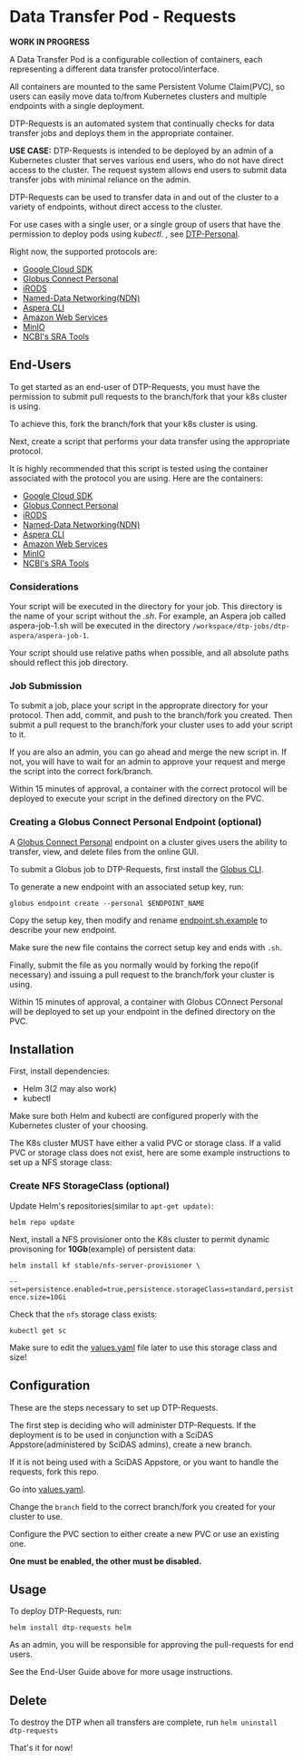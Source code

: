 # Data Transfer Pod - Requests

**WORK IN PROGRESS**

A Data Transfer Pod is a configurable collection of containers, each representing a different data transfer protocol/interface. 

All containers are mounted to the same Persistent Volume Claim(PVC), so users can easily move data to/from Kubernetes clusters and multiple endpoints with a single deployment.

DTP-Requests is an automated system that continually checks for data transfer jobs and deploys them in the appropriate container. 

**USE CASE:** DTP-Requests is intended to be deployed by an admin of a Kubernetes cluster that serves various end users, who do not have direct access to the cluster. The request system allows end users to submit data transfer jobs with minimal reliance on the admin.

DTP-Requests can be used to transfer data in and out of the cluster to a variety of endpoints, without direct access to the cluster.

For use cases with a single user, or a single group of users that have the permission to deploy pods using *kubectl*. , see [DTP-Personal](https://github.com/cbmckni/dtp). 

Right now, the supported protocols are:

 - [Google Cloud SDK](https://cloud.google.com/sdk) 
 - [Globus Connect Personal](https://app.globus.org/)
 - [iRODS](https://irods.org/)
 - [Named-Data Networking(NDN)](https://named-data.net/)
 - [Aspera CLI](https://www.ibm.com/support/knowledgecenter/en/SSBS6K_3.2.0/featured_applications/aspera_cli.html)
 - [Amazon Web Services](https://aws.amazon.com/cli/)
 - [MinIO](https://min.io/)
 - [NCBI's SRA Tools](https://github.com/ncbi/sra-tools)

## End-Users

To get started as an end-user of DTP-Requests, you must have the permission to submit pull requests to the branch/fork that your k8s cluster is using. 

To achieve this, fork the branch/fork that your k8s cluster is using.

Next, create a script that performs your data transfer using the appropriate protocol.

It is highly recommended that this script is tested using the container associated with the protocol you are using. Here are the containers:

 - [Google Cloud SDK](https://hub.docker.com/r/google/cloud-sdk) 
 - [Globus Connect Personal](https://hub.docker.com/r/ndslabs/gcp-docker)
 - [iRODS](https://hub.docker.com/r/cbmckni/dtp-irods)
 - [Named-Data Networking(NDN)](https://hub.docker.com/r/cbmckni/ndn-tools)
 - [Aspera CLI](https://hub.docker.com/r/ibmcom/aspera-cli)
 - [Amazon Web Services](https://hub.docker.com/r/mesosphere/aws-cli)
 - [MinIO](https://hub.docker.com/r/minio/minio)
 - [NCBI's SRA Tools](https://hub.docker.com/r/ncbi/sra-tools)

### Considerations

Your script will be executed in the directory for your job. This directory is the name of your script without the *.sh*. For example, an Aspera job called aspera-job-1.sh will be executed in the directory `/workspace/dtp-jobs/dtp-aspera/aspera-job-1`.

Your script should use relative paths when possible, and all absolute paths should reflect this job directory.

### Job Submission

To submit a job, place your script in the approprate directory for your protocol. Then add, commit, and push to the branch/fork you created. Then submit a pull request to the branch/fork your cluster uses to add your script to it.  

If you are also an admin, you can go ahead and merge the new script in. If not, you will have to wait for an admin to approve your request and merge the script into the correct fork/branch.

Within 15 minutes of approval, a container with the correct protocol will be deployed to execute your script in the defined directory on the PVC. 

### Creating a Globus Connect Personal Endpoint (optional)

A [Globus Connect Personal](https://www.globus.org/globus-connect-personal) endpoint on a cluster gives users the ability to transfer, view, and delete files from the online GUI. 

To submit a Globus job to DTP-Requests, first install the [Globus CLI](https://docs.globus.org/cli/). 

To generate a new endpoint with an associated setup key, run:

`globus endpoint create --personal $ENDPOINT_NAME`

Copy the setup key, then modify and rename [endpoint.sh.example](https://github.com/SciDAS/dtp-requests/blob/master/dtp-globus/endpoint.sh.example) to describe your new endpoint.

Make sure the new file contains the correct setup key and ends with `.sh`.

Finally, submit the file as you normally would by forking the repo(if necessary) and issuing a pull request to the branch/fork your cluster is using.

Within 15 minutes of approval, a container with Globus COnnect Personal will be deployed to set up your endpoint in the defined directory on the PVC. 


## Installation

First, install dependencies:
 - Helm 3(2 may also work)
 - kubectl

Make sure both Helm and kubectl are configured properly with the Kubernetes cluster of your choosing.

The K8s cluster MUST have either a valid PVC or storage class. If a valid PVC or storage class does not exist, here are some example instructions to set up a NFS storage class:

### Create NFS StorageClass (optional)

Update Helm's repositories(similar to `apt-get update)`:

`helm repo update`

Next, install a NFS provisioner onto the K8s cluster to permit dynamic provisoning for **10Gb**(example) of persistent data:

`helm install kf stable/nfs-server-provisioner \`

`--set=persistence.enabled=true,persistence.storageClass=standard,persistence.size=10Gi`

Check that the `nfs` storage class exists:

`kubectl get sc`

Make sure to edit the [values.yaml](https://github.com/SciDAS/dtp-requests/blob/master/helm/values.yaml) file later to use this storage class and size!

## Configuration

These are the steps necessary to set up DTP-Requests.

The first step is deciding who will administer DTP-Requests. If the deployment is to be used in conjunction with a SciDAS Appstore(administered by SciDAS admins), create a new branch.

If it is not being used with a SciDAS Appstore, or you want to handle the requests, fork this repo.

Go into [values.yaml](https://github.com/SciDAS/dtp-requests/blob/master/helm/values.yaml).

Change the `branch` field to the correct branch/fork you created for your cluster to use.

Configure the PVC section to either create a new PVC or use an existing one. 

**One must be enabled, the other must be disabled.**


## Usage

To deploy DTP-Requests, run:

`helm install dtp-requests helm`

As an admin, you will be responsible for approving the pull-requests for end users.

See the End-User Guide above for more usage instructions.

## Delete

To destroy the DTP when all transfers are complete, run `helm uninstall dtp-requests`

That's it for now!





